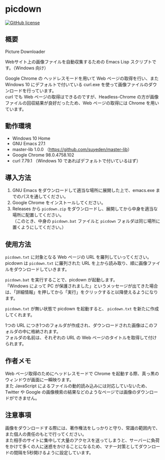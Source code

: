 

# picdown

[![GitHub license](<https://img.shields.io/github/license/suyeden/picdown?color=blue>)](<https://github.com/suyeden/picdown/blob/master/LICENSE>)  


## 概要

Picture Downloader  

Webサイト上の画像ファイルを自動収集するための Emacs Lisp スクリプトです。（Windows 向け）  

Google Chrome の ヘッドレスモードを用いて Web ページの取得を行い、また Windows 10 にデフォルトで付いている curl.exe を使って画像ファイルのダウンロードを行っています。  
curl でも Web ページの取得はできるのですが、Headless-Chrome の方が画像ファイルの回収結果が良好だったため、Web ページの取得には Chrome を用いています。  


## 動作環境

-   Windows 10 Home
-   GNU Emacs 27.1
-   master-lib 1.0.0 （<https://github.com/suyeden/master-lib>）
-   Google Chrome 98.0.4758.102
-   curl 7.79.1 （Windows 10 であればデフォルトで付いているはず）


## 導入方法

1.  GNU Emacs をダウンロードして適当な場所に展開した上で、emacs.exe までのパスを通してください。
2.  Google Chrome をインストールしてください。
3.  Releases から `picdown.zip` をダウンロードし、展開してから中身を適当な場所に配置してください。  
    （このとき、中身の `picdown.bat` ファイルと `picdown` フォルダは同じ場所に置くようにしてください。）


## 使用方法

`picdown.txt` に対象となる Web ページの URL を羅列していってください。  
picdown は `picdown.txt` に羅列された URL を上から読み取り、順に画像ファイルをダウンロードしていきます。  

`picdown.bat` を実行することで、picdown が起動します。  
「Windows によって PC が保護されました」というメッセージが出てきた場合は、「詳細情報」を押してから「実行」をクリックすると以降使えるようになります。  

`picdown.txt` が無い状態で picdown を起動すると、 `picdown.txt` を新たに作成してくれます。  

1つの URL につき1つのフォルダが作成され、ダウンロードされた画像はこのフォルダの中に格納されます。  
フォルダの名前は、それぞれの URL の Web ページのタイトルを取得して付けられます。  


## 作者メモ

Web ページ取得のためにヘッドレスモードで Chrome を起動する際、真っ黒のウィンドウが画面に一瞬映ります。  
また JavaScript によるファイルの動的読み込みには対応していないため、Twitter や Google の画像検索の結果などのようなページでは画像のダウンロードができません。  


## 注意事項

画像をダウンロードする際には、著作権法をしっかりと守り、常識の範囲内で、また個人の責任のもとで行ってください。  
また相手のサイトに集中して大量のアクセスを送ってしまうと、サーバーに負荷をかけて多くの人に迷惑をかけることになるため、マナー対策としてダウンロードの間隔を5秒開けるように設定しています。  

